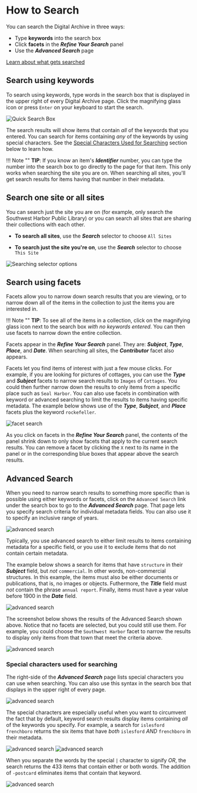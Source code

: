# How to Search

You can search the Digital Archive in three ways:

- Type **keywords** into the search box
- Click **facets** in the **_Refine Your Search_** panel
- Use the **_Advanced Search_** page

[Learn about what gets searched](/archivist/what-gets-searched)

## Search using keywords

To search using keywords, type words in the search box that is displayed in the upper right of
every Digital Archive page. Click the magnifying glass icon or press `Enter` on your keyboard to start the search.

![Quick Search Box](how-to-search-3.jpg)

The search results will show items that contain *all* of the keywords that you entered.
You can search for items containing *any* of the keywords by using special characters.
See the [Special Characters Used for Searching](#special-characters-used-for-searching)
section below to learn how.

!!! Note ""
    **TIP**: If you know an item's **_Identifier_** number, you can type the number into the search box to go
    directly to the page for that item. This only works when searching the site you are on. When
    searching all sites, you'll get search results for items having that number in their metadata.

## Search one site or all sites

You can search just the site you are on (for example, only search the Southwest Harbor Public Library) or
you can search all sites that are sharing their collections with each other.

-   **To search all sites**, use the **_Search_** selector to choose `All Sites`

-   **To search just the site you're on**,  use the **_Search_** selector to choose `This Site`

![Searching selector options](how-to-search-11.jpg)

## Search using facets

Facets allow you to narrow down search results that you are viewing, or to narrow down all of the
items in the collection to just the items you are interested in.

!!! Note ""
    **TIP**: To see all of the items in a collection, click on the magnifying glass icon next to the search box
    *with no keywords entered*. You can then use facets to narrow down the entire collection.

 Facets appear in the **_Refine Your Search_** panel. They are: **_Subject_**, __*Type*__,
 **_Place_**, and **_Date_**. When searching all sites, the **_Contributor_** facet also appears. 

Facets let you find items of interest with just a few mouse clicks. For example, if you are looking for pictures
of cottages, you can use the **_Type_** and **_Subject_** facets to narrow search results to `Images` of `Cottages`.
You could then further narrow down the results to only items from a specific place such as `Seal Harbor`.
You can also use facets in combination with keyword or advanced searching to limit the results to
items having specific metadata. The example below shows use of the **_Type_**, **_Subject_**, and
**_Place_** facets plus the keyword `rockefeller`.

![facet search](how-to-search-2.jpg)

As you click on facets in the **_Refine Your Search_** panel, the contents of the panel shrink down to only
show facets that apply to the current search results. You can remove a facet by clicking the `X` next to its name
in the panel or in the corresponding blue boxes that appear above the search results.

## Advanced Search

When you need to narrow search results to something more specific than is possible using either keywords
or facets, click on the `Advanced Search` link under the search box to go
to the **_Advanced Search_** page. That page lets you specify search criteria for individual 
metadata fields. You can also use it to specify an inclusive range of years.

![advanced search](how-to-search-4.jpg)

Typically, you use advanced search to either limit results to items containing metadata for a specific
field, or you use it to exclude items that do not contain certain metadata.

The example below shows a search for items that have `structure` in their **_Subject_** field, but *not*
`commercial`. In other words, non-commercial structures. In this example, the items must also be either documents or
publications, that is, no images or objects. Futhermore, the **_Title_** field must *not* contain
the phrase `annual report`. Finally, items must have a year value before 1900 in the **_Date_** field.

![advanced search](how-to-search-6.jpg)

The screenshot below shows the results of the Advanced Search shown above. Notice that no facets are selected, but
you could still use them. For example, you could choose the `Southwest Harbor` facet to narrow the results
to display only items from that town that meet the criteria above.

![advanced search](how-to-search-5.jpg)

### Special characters used for searching

The right-side of the **_Advanced Search_** page lists special characters you can use when searching.
You can also use this syntax in the search box that displays in the upper right of every page.


![advanced search](how-to-search-8.jpg)

The special characters are especially useful when you want to circumvent the fact that
by default, keyword search results display items containing *all* of the keywords you specify. For example, a
search for `islesford frenchboro` returns the six items that have *both* `islesford` *AND* `frenchboro` in their
metadata.

![advanced search](how-to-search-9.jpg)
![advanced search](how-to-search-10.jpg)

When you separate the words by the special `|` character to signify *OR*, the search returns the 433
items that contain either or both words. The addition of `-postcard` eliminates items that contain that keyword.

![advanced search](how-to-search-7.jpg)